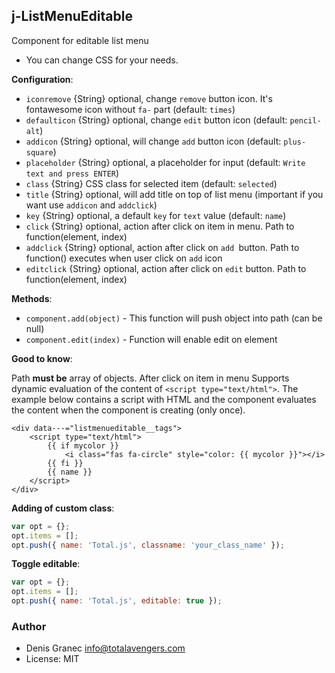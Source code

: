 ## j-ListMenuEditable

Component for editable list menu

- You can change CSS for your needs.

__Configuration__:

- `iconremove` {String} optional, change `remove` button icon. It's fontawesome icon without `fa-` part (default: `times`)
- `defaulticon` {String} optional, change `edit` button icon (default: `pencil-alt`)
- `addicon` {String} optional, will change `add` button icon (default: `plus-square`)
- `placeholder` {String} optional, a placeholder for input (default: `Write text and press ENTER`)
- `class` {String} CSS class for selected item (default: `selected`)
- `title` {String} optional, will add title on top of list menu (important if you want use `addicon` and `addclick`)
- `key` {String} optional, a default `key` for `text` value (default: `name`)
- `click` {String} optional, action after click on item in menu. Path to function(element, index)
- `addclick` {String} optional, action after click on `add `button. Path to function() executes when user click on `add` icon
- `editclick` {String} optional, action after click on `edit` button. Path to function(element, index)

__Methods__:

- `component.add(object)` - This function will push object into path (can be null)
- `component.edit(index)` - Function will enable edit on element

__Good to know__:

Path __must be__ array of objects. After click on item in menu
Supports dynamic evaluation of the content of `<script type="text/html">`. The example below contains a script with HTML and the component evaluates the content when the component is creating (only once).
```
<div data---="listmenueditable__tags">
	<script type="text/html">
		{{ if mycolor }}
			<i class="fas fa-circle" style="color: {{ mycolor }}"></i>
		{{ fi }}
		{{ name }}
	</script>
</div>
```

__Adding of custom class__:

```javascript
var opt = {};
opt.items = [];
opt.push({ name: 'Total.js', classname: 'your_class_name' });
```

__Toggle editable__:

```javascript
var opt = {};
opt.items = [];
opt.push({ name: 'Total.js', editable: true });
```

### Author

- Denis Granec <info@totalavengers.com>
- License: MIT